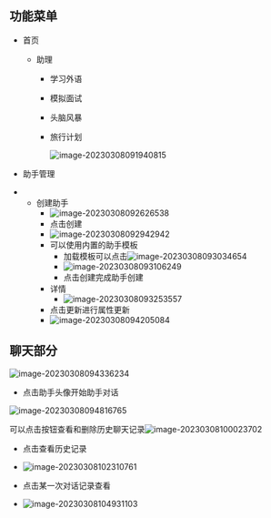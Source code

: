 ## 功能菜单

- 首页
    - 助理
    
        - 学习外语
    
        - 模拟面试
    
        - 头脑风暴
    
        - 旅行计划
    
          ![image-20230308091940815](..\ops\image-20230308091940815.png)
    
- 助手管理
- - 创建助手
    - ![image-20230308092626538](..\ops\image-20230308092626538.png)
    - 点击创建
    - ![image-20230308092942942](..\ops\image-20230308092942942.png)
    - 可以使用内置的助手模板
        - 加载模板可以点击![image-20230308093034654](..\ops\image-20230308093034654.png)
        - ![image-20230308093106249](..\ops\image-20230308093106249.png)
        - 点击创建完成助手创建
    - 详情
        - ![image-20230308093253557](..\ops\image-20230308093253557.png)
    - 点击更新进行属性更新
    - ![image-20230308094205084](..\ops\image-20230308094205084.png)



## 聊天部分

![image-20230308094336234](..\ops\image-20230308094336234.png)

- 点击助手头像开始助手对话

![image-20230308094816765](..\ops\image-20230308094816765.png)

可以点击按钮查看和删除历史聊天记录![image-20230308100023702](..\ops\image-20230308100023702.png)

- 点击查看历史记录
- ![image-20230308102310761](..\ops\image-20230308102310761.png)

- 点击某一次对话记录查看
- ![image-20230308104931103](..\ops\image-20230308104931103.png)




